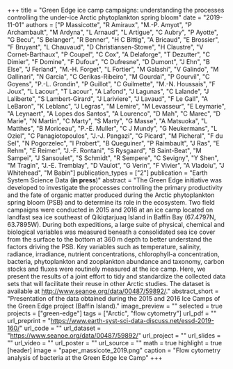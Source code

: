 +++
title = "Green Edge ice camp campaigns: understanding the processes controlling the under-ice Arctic phytoplankton spring bloom"
date = "2019-11-01"
authors = ["P Massicotte", "R Amiraux", "M.-P. Amyot", "P Archambault", "M Ardyna", "L Arnaud", "L Artigue", "C Aubry", "P Ayotte", "G Becu", "S Belanger", "R Benner", "H C Bittig", "A Bricaud", "E Brossier", "F Bruyant", "L Chauvaud", "D Christiansen-Stowe", "H Claustre", "V Cornet-Barthaux", "P Coupel", "C Cox", "A Delaforge", "T Dezutter", "C Dimier", "F Domine", "F Dufour", "C Dufresne", "D Dumont", "J Ehn", "B Else", "J Ferland", "M.-H. Forget", "L Fortier", "M Galashi", "V Galindo", "M Gallinari", "N Garcia", "C Gerikas-Ribeiro", "M Gourdal", "P Gourvil", "C Goyens", "P.-L. Grondin", "P Guillot", "C Guilmette", "M.-N. Houssais", "F Joux", "L Lacour", "T Lacour", "A Lafond", "J Lagunas", "C Lalande", "J Laliberte", "S Lambert-Girard", "J Lariviere", "J Lavaud", "F Le Gall", "A LeBaron", "K Leblanc", "J Legras", "M Lemire", "M Levasseur", "E Leymarie", "A Leynaert", "A Lopes dos Santos", "A Lourenco", "D Mah", "C Marec", "D Marie", "N Martin", "C Marty", "S Marty", "G Masse", "A Matsuoka", "L Matthes", "B Moriceau", "P.-E. Muller", "C J Mundy", "G Neukermans", "L Oziel", "C Panagiotopoulos", "J.-J. Pangazi", "G Picard", "M Picheral", "F du Sel", "N Pogorzelec", "I Probert", "B Queguiner", "P Raimbault", "J Ras", "E Rehm", "E Reimer", "J.-F. Rontani", "S Rysgaard", "B Saint-Beat", "M Sampei", "J Sansoulet", "S Schmidt", "R Sempere", "C Sevigny", "Y Shen", "M Tragin", "J.-E. Tremblay", "D Vaulot", "G Verin", "F Vivier", "A Vladoiu", "J Whitehead", "M Babin"]
publication_types = ["2"]
publication = "Earth System Science Data (**in press**)"
abstract = "The Green Edge initiative was developed to investigate the processes controlling the primary productivity and the fate of organic matter produced during the Arctic phytoplankton spring bloom (PSB) and to determine its role in the ecosystem. Two field campaigns were conducted in 2015 and 2016 at an ice camp located on landfast sea ice southeast of Qikiqtarjuaq Island in Baffin Bay (67.4797N, 63.7895W). During both expeditions, a large suite of physical, chemical and biological variables was measured beneath a consolidated sea ice cover from the surface to the bottom at 360 m depth to better understand the factors driving the PSB. Key variables such as temperature, salinity, radiance, irradiance, nutrient concentrations, chlorophyll-a concentration, bacteria, phytoplankton and zooplankton abundance and taxonomy, carbon stocks and fluxes were routinely measured at the ice camp. Here, we present the results of a joint effort to tidy and standardize the collected data sets that will facilitate their reuse in other Arctic studies. The dataset is available at http://www.seanoe.org/data/00487/59892/."
abstract_short = "Presentation of the data obtained during the 2015 and 2016 Ice Camps of the Green Edge project (Baffin Island)."
image_preview = ""
selected = true
projects = ["green-edge"]
tags = ["Arctic", "flow cytometry"]
url_pdf = ""
url_preprint = "https://www.earth-syst-sci-data-discuss.net/essd-2019-160/"
url_code = ""
url_dataset = "https://www.seanoe.org/data/00487/59892/"
url_project = ""
url_slides = ""
url_video = ""
url_poster = ""
url_source = ""
math = true
highlight = true
[header]
image = "paper_massicote_2019.png"
caption = "Flow cytometry analysis of bacteria at the Green Edge Ice Camp"
+++
